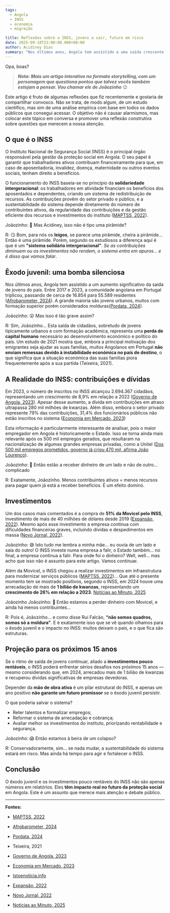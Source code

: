 ```yaml
---
tags:
  - Angola
  - INSS
  - economia
  - migração

title: Reflexões sobre o INSS, jovens a sair, futuro em risco
date: 2025-09-18T23:00:00.000+00:00
author: Acidiney Dias
summary: "Nos últimos anos, Angola tem assistido a uma saída crescente de jovens em idade ativa. O INSS enfrenta desafios de arrecadação e investimentos pouco rentáveis. Um artigo para refletirmos sobre um assunto pouco discutido."
---
```


Opa, boas?

> **_Nota: Mais um artigo interativo no formato storytelling, com um personagem que questiona pontos que talvez vocês também estejam a pensar. Vou chamar ele de Joãozinho_** 😉


Este artigo é fruto de algumas reflexões que fiz recentemente e gostaria de compartilhar convosco. Não se trata, de modo algum, de um estudo científico, mas sim de uma análise empírica com base em todos os dados públicos que consegui acessar. O objetivo não é causar alarmismos, mas colocar este tópico em conversa e promover uma reflexão construtiva sobre questões que merecem a nossa atenção.

## O que é o INSS

O Instituto Nacional de Segurança Social (INSS) é o principal órgão responsável pela gestão da proteção social em Angola. O seu papel é garantir que trabalhadores ativos contribuam financeiramente para que, em caso de aposentadoria, invalidez, doença, maternidade ou outros eventos sociais, tenham direito a benefícios.

O funcionamento do INSS baseia-se no princípio da **solidariedade intergeracional**: os trabalhadores em atividade financiam os benefícios dos aposentados e dependentes, criando um sistema de redistribuição de recursos. As contribuições provêm do setor privado e público, e a sustentabilidade do sistema depende diretamente do número de contribuintes ativos, da regularidade das contribuições e da gestão eficiente dos recursos e investimentos do instituto ([MAPTSS, 2022](https://www.maptss.gov.ao/2022/06/21/inss-faz-investimentos-para-garantir-sustentabilidade-na-proteccao-social-obrigatoria/)).

Joãozinho: 🧐 Mas Acidiney, isso não é tipo uma pirâmide?

R: 😏 Bom, para nós os **leigos**, se parece uma pirâmide, cheira a pirâmide... Então é uma pirâmide.
Porém, segundo os estudiosos a diferença aqui é que é um **"sistema solidário intergeracional"**. _Se as contribuições diminuem ou os investimentos não rendem, o sistema entra em apuros… e é disso que vamos falar_.

## Êxodo juvenil: uma bomba silenciosa

Nos últimos anos, Angola tem assistido a um aumento significativo da saída de jovens do país. Entre 2017 e 2023, a comunidade angolana em Portugal triplicou, passando de cerca de 16.854 para 55.589 residentes ([Afrobarometer, 2024](https://www.afrobarometer.org/publication/ad955-os-angolanos-tem-opinioes-divergentes-sobre-a-migracao-mas-a-maioria-ja-pensou-em-sair-do-pais/)). A grande maioria são jovens urbanos, muitos com formação superior porém considerados molduras([Pordata, 2024](https://www.pordata.pt/sites/default/files/2024-07/f_2023_12_12_pr_dia_internacional_dos_migrantes_vf.pdf)).

Joãozinho: 😮 Mas isso é tão grave assim?

R: Sim, Joãozinho… Esta saída de cidadãos, sobretudo de jovens tipicamente urbanos e com formação académica, representa uma **perda de capital humano** necessário ao desenvolvimento económico e político do país.
Um estudo de 2021 mostra que, embora a principal motivação dos emigrantes seja ajudar as suas famílias, muitos Angolanos em Portugal **não enviam remessas devido à instabilidade económica no país de destino**, o que significa que a situação económica das suas famílias piora frequentemente após a sua partida (Teixeira, 2021).

## A Realidade do INSS: contribuições e dívidas

Em 2023, o número de inscritos no INSS alcançou 2.694.367 cidadãos, representando um crescimento de 8,9% em relação a 2022 ([Governo de Angola, 2023](https://governo.gov.ao/noticias/1128/governo/de-2022-a-2023/inss-regista-crescimento-de-89-por-cento-de-contribuintes)). Apesar desse aumento, a dívida em contribuições em atraso ultrapassa 280 mil milhões de kwanzas. Além disso, embora o setor privado represente 79% das contribuições, 31,4% dos funcionários públicos não estão inscritos no sistema ([Economia em Mercado, 2023](https://www.economiaemercado.com/artigo/sector-privado-sustenta-seguranca-social-em-angola))

Esta informação é particularmente interessante de analisar, pois o maior empregador em Angola é historicamente o Estado. Isso se torna ainda mais relevante após os 500 mil empregos gerados, que resultaram na nacionalização de algumas grandes empresas privadas, como a Unitel ([Dos 500 mil empregos prometidos, governo já criou 470 mil, afirma João Lourenço](https://www.istoenoticia.info/dos-500-mil-empregos-prometidos-governo-ja-criou-470-mil-afirma-joao-lourenco/)).

Joãozinho: 😬 Então estão a receber dinheiro de um lado e não de outro… complicado

R: Exatamente, Joãozinho. Menos contribuintes ativos = menos recursos para pagar quem já está a receber benefícios. É um efeito dominó.

## Investimentos

Um dos casos mais comentados é a compra de **51% da Movicel pelo INSS**, investimento de mais de 40 milhões de dólares desde 2019 ([Expansão, 2022](https://expansao.co.ao/empresas/detalhe/movicel-formaliza-aumento-de-capital-e-inss-torna-se-socio-maioritario-com-51-do-capital-60744.html)). Mesmo após esse investimento a empresa continua com dificuldades financeiras graves, incluindo dívidas e despedimentos em massa ([Novo Jornal, 2022](https://www.novojornal.co.ao/economia/detalhe/para-onde-foi-o-dinheiro-da-movicel-pergunta-feita-por-muitos-mas-que-poucos-sabem-responder-64595.html)).

Joãozinho: 😅 Isto tudo me lembra a minha mãe… eu ouvia de um lado e saía do outro! O INSS investe numa empresa a falir, o Estado também… no final, a empresa continua a falir. Para onde foi o dinheiro? Well, well… mas acho que isso não é assunto para este artigo. Vamos continuar.

Além da Movicel, o INSS chegou a realizar investimentos em infraestrutura para modernizar serviços públicos ([MAPTSS, 2022](https://www.maptss.gov.ao/2022/06/21/inss-faz-investimentos-para-garantir-sustentabilidade-na-proteccao-social-obrigatoria/))... Que até o presente momento tem se mostrado positivos,
segundo o INSS, em 2024 houve uma arrecadação de mais de **1 bilião de kwanzas**, representando um **crescimento de 26% em relação a 2023**. [Notícias ao Minuto, 2025](https://www.noticiasaominuto.com/mundo/2816228/ss-angolana-mais-que-triplicou-em-2024-arrecadacao-de-contribuicoes)

Joãozinho Joãozinho: 🤨 Então estamos a perder dinheiro com Movicel, e ainda há menos contribuintes…

R: Pois é, Joãozinho… e como disse Rui Falcão, **“não somos quadros, somos só a moldura”**. E é exatamente isso que se vê quando olhamos para o êxodo juvenil e o impacto no INSS: muitos deixam o país, e o que fica são estruturas.

## Projeção para os próximos 15 anos

Se o ritmo de saída de jovens continuar, aliado a **investimentos pouco rentáveis**, o INSS poderá enfrentar sérios desafios nos próximos 15 anos — mesmo considerando que, em 2024, arrecadou mais de 1 bilião de kwanzas e recuperou dívidas significativas de empresas devedoras.

Depender da **mão de obra ativa** é um pilar estrutural do INSS, e apenas um ano positivo **não garante um futuro promissor** se o êxodo juvenil persistir.

O que poderia salvar o sistema?

- Reter talentos e formalizar empregos;
- Reformar o sistema de arrecadação e cobrança;
- Avaliar melhor os investimentos do instituto, priorizando rentabilidade e segurança.

Joãozinho: 😱 Então estamos à beira de um colapso?

R: Conservadoramente, sim… se nada mudar, a sustentabilidade do sistema estará em risco. Mas ainda há tempo para agir e fortalecer o INSS.

## Conclusão

O êxodo juvenil e os investimentos pouco rentáveis do INSS não são apenas números em relatórios. Eles **têm impacto real no futuro da proteção social** em Angola. Este é um assunto que merece mais atenção e debate público.

---

**Fontes:**

- [MAPTSS, 2022](https://www.maptss.gov.ao/2022/06/21/inss-faz-investimentos-para-garantir-sustentabilidade-na-proteccao-social-obrigatoria/)

- [Afrobarometer, 2024](https://www.afrobarometer.org/publication/ad955-os-angolanos-tem-opinioes-divergentes-sobre-a-migracao-mas-a-maioria-ja-pensou-em-sair-do-pais/)

- [Pordata, 2024](https://www.pordata.pt/sites/default/files/2024-07/f_2023_12_12_pr_dia_internacional_dos_migrantes_vf.pdf)

- Teixeira, 2021

- [Governo de Angola, 2023](https://governo.gov.ao/noticias/1128/governo/de-2022-a-2023/inss-regista-crescimento-de-89-por-cento-de-contribuintes)

- [Economia em Mercado, 2023](https://www.economiaemercado.com/artigo/sector-privado-sustenta-seguranca-social-em-angola)

- [Istoenoticia.info](https://www.istoenoticia.info/dos-500-mil-empregos-prometidos-governo-ja-criou-470-mil-afirma-joao-lourenco/)

- [Expansão, 2022](https://expansao.co.ao/empresas/detalhe/movicel-formaliza-aumento-de-capital-e-inss-torna-se-socio-maioritario-com-51-do-capital-60744.html)

- [Novo Jornal, 2022](https://www.novojornal.co.ao/economia/detalhe/para-onde-foi-o-dinheiro-da-movicel-pergunta-feita-por-muitos-mas-que-poucos-sabem-responder-64595.html)

- [Notícias ao Minuto, 2025](https://www.noticiasaominuto.com/mundo/2816228/ss-angolana-mais-que-triplicou-em-2024-arrecadacao-de-contribuicoes)
